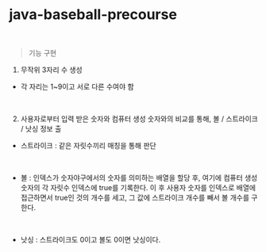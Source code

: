 # java-baseball-precourse

<br/>

> 기능 구현

1. 무작위 3자리 수 생성
- 각 자리는 1~9이고 서로 다른 수여야 함

<br/>

2. 사용자로부터 입력 받은 숫자와 컴퓨터 생성 숫자와의 비교를 통해, 볼 / 스트라이크 / 낫싱 정보 출
- 스트라이크 : 같은 자릿수끼리 매칭을 통해 판단

<br/>

- 볼 : 인덱스가 숫자야구에서의 숫자를 의미하는 배열을 할당 후, 여기에 컴퓨터 생성 숫자의 각 자릿수 인덱스에 true를 기록한다. 이 후 사용자 숫자를 인덱스로 배열에 접근하면서 true인 것의 개수를 세고, 그 값에 스트라이크 개수를 빼서 볼 개수를 구한다.

<br/>

- 낫싱 : 스트라이크도 0이고 볼도 0이면 낫싱이다.
